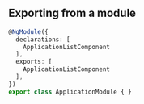 ## Exporting from a module

```typescript
@NgModule({
  declarations: [
    ApplicationListComponent
  ],
  exports: [
    ApplicationListComponent
  ],
})
export class ApplicationModule { }

```
